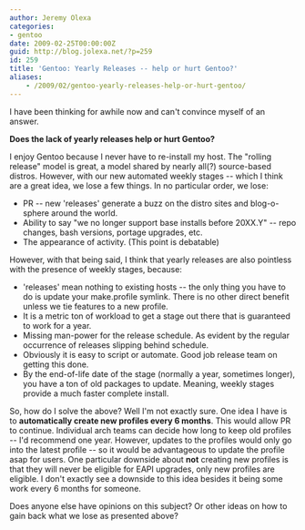 ```yaml
---
author: Jeremy Olexa
categories:
- gentoo
date: 2009-02-25T00:00:00Z
guid: http://blog.jolexa.net/?p=259
id: 259
title: 'Gentoo: Yearly Releases -- help or hurt Gentoo?'
aliases:
    - /2009/02/gentoo-yearly-releases-help-or-hurt-gentoo/
---
```


I have been thinking for awhile now and can't convince myself of an answer.

**Does the lack of yearly releases help or hurt Gentoo?**

I enjoy Gentoo because I never have to re-install my host. The "rolling release" model is great, a model shared by nearly all(?) source-based distros. However, with our new automated weekly stages -- which I think are a great idea, we lose a few things. In no particular order, we lose:

  * PR -- new 'releases' generate a buzz on the distro sites and blog-o-sphere around the world.
  * Ability to say "we no longer support base installs before 20XX.Y" -- repo changes, bash versions, portage upgrades, etc.
  * The appearance of activity. (This point is debatable)

However, with that being said, I think that yearly releases are also pointless with the presence of weekly stages, because:

  * 'releases' mean nothing to existing hosts -- the only thing you have to do is update your make.profile symlink. There is no other direct benefit unless we tie features to a new profile.
  * It is a metric ton of workload to get a stage out there that is guaranteed to work for a year.
  * Missing man-power for the release schedule. As evident by the regular occurrence of releases slipping behind schedule.
  * Obviously it is easy to script or automate. Good job release team on getting this done.
  * By the end-of-life date of the stage (normally a year, sometimes longer), you have a ton of old packages to update. Meaning, weekly stages provide a much faster complete install.

So, how do I solve the above? Well I'm not exactly sure. One idea I have is to **automatically create new profiles every 6 months**. This would allow PR to continue. Individual arch teams can decide how long to keep old profiles -- I'd recommend one year. However, updates to the profiles would only go into the latest profile -- so it would be advantageous to update the profile asap for users. One particular downside about **not** creating new profiles is that they will never be eligible for EAPI upgrades, only new profiles are eligible. I don't exactly see a downside to this idea besides it being some work every 6 months for someone.

Does anyone else have opinions on this subject? Or other ideas on how to gain back what we lose as presented above?